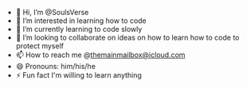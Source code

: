- 👋 Hi, I’m @SoulsVerse
- 👀 I’m interested in learning how to code
- 🌱 I’m currently learning to code slowly
- 💞️ I’m looking to collaborate on ideas on how to learn how to code to protect myself
- 📫 How to reach me @themainmailbox@icloud.com
- 😄 Pronouns: him/his/he
- ⚡ Fun fact I'm willing to learn anything

<!---
SoulsVerse/SoulsVerse is a ✨ special ✨ repository because its `README.md` (this file) appears on your GitHub profile.
You can click the Preview link to take a look at your changes.
--->
